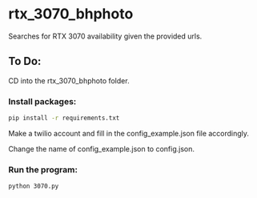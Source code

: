 # rtx_3070_bhphoto
Searches for RTX 3070 availability given the provided urls.

## To Do:
CD into the rtx_3070_bhphoto folder.
### Install packages:

```bash
pip install -r requirements.txt
```
Make a twilio account and fill in the config_example.json file accordingly.

Change the name of config_example.json to config.json.

### Run the program:

```bash
python 3070.py
```



